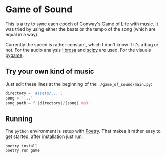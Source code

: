 # Game of Sound

This is a try to sync each epoch of Conway's Game of Life with music.
It was tried by using either the beats or the tempo of the song (which are equal in a way).

Currently the speed is rather constant, which I don't know if it's a bug or not.
For the audio analysis [librosa](https://librosa.org/doc/main/index.html) and [scipy](https://scipy.org/) are used.
For the visuals [pygame](https://www.pygame.org/).

## Try your own kind of music
Just edit these lines at the beginning of the `./game_of_sound/main.py`:

```py
directory = 'assets/...';
song = '...'
song_path = f'{directory}/{song}.mp3'
```

## Running

The `python` environment is setup with [Poetry](https://python-poetry.org/).
That makes it rather easy to get started, after installation just run:

```shell
poetry install
poetry run game
```

